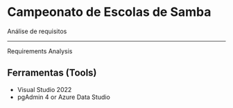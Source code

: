 # Campeonato de Escolas de Samba

Análise de requisitos

--- 

Requirements Analysis

## Ferramentas (Tools)
- Visual Studio 2022
- pgAdmin 4 or Azure Data Studio

